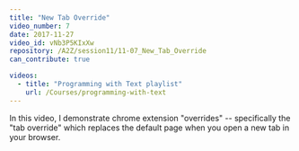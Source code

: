 ```yaml
---
title: "New Tab Override"
video_number: 7
date: 2017-11-27
video_id: vNb3P5KIxXw
repository: /A2Z/session11/11-07_New_Tab_Override
can_contribute: true

videos:
  - title: "Programming with Text playlist"
    url: /Courses/programming-with-text
---
```


In this video, I demonstrate chrome extension "overrides" -- specifically the "tab override" which replaces the default page when you open a new tab in your browser.
